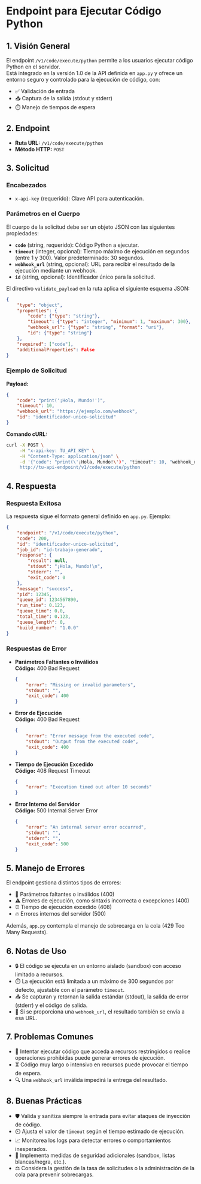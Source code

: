 # Endpoint para Ejecutar Código Python

## 1. Visión General

El endpoint `/v1/code/execute/python` permite a los usuarios ejecutar código Python en el servidor.  
Está integrado en la versión 1.0 de la API definida en `app.py` y ofrece un entorno seguro y controlado para la ejecución de código, con:

- ✅ Validación de entrada  
- 📥 Captura de la salida (stdout y stderr)  
- ⏱️ Manejo de tiempos de espera  

## 2. Endpoint

- **Ruta URL:** `/v1/code/execute/python`  
- **Método HTTP:** `POST`

## 3. Solicitud

### Encabezados

- `x-api-key` (requerido): Clave API para autenticación.

### Parámetros en el Cuerpo

El cuerpo de la solicitud debe ser un objeto JSON con las siguientes propiedades:

- **`code`** (string, requerido): Código Python a ejecutar.  
- **`timeout`** (integer, opcional): Tiempo máximo de ejecución en segundos (entre 1 y 300). Valor predeterminado: 30 segundos.  
- **`webhook_url`** (string, opcional): URL para recibir el resultado de la ejecución mediante un webhook.  
- **`id`** (string, opcional): Identificador único para la solicitud.

El directivo `validate_payload` en la ruta aplica el siguiente esquema JSON:

```json
{
    "type": "object",
    "properties": {
        "code": {"type": "string"},
        "timeout": {"type": "integer", "minimum": 1, "maximum": 300},
        "webhook_url": {"type": "string", "format": "uri"},
        "id": {"type": "string"}
    },
    "required": ["code"],
    "additionalProperties": False
}
```

### Ejemplo de Solicitud

**Payload:**

```json
{
    "code": "print('¡Hola, Mundo!')",
    "timeout": 10,
    "webhook_url": "https://ejemplo.com/webhook",
    "id": "identificador-unico-solicitud"
}
```

**Comando cURL:**

```bash
curl -X POST \
     -H "x-api-key: TU_API_KEY" \
     -H "Content-Type: application/json" \
     -d '{"code": "print(\'¡Hola, Mundo!\')", "timeout": 10, "webhook_url": "https://ejemplo.com/webhook", "id": "identificador-unico-solicitud"}' \
     http://tu-api-endpoint/v1/code/execute/python
```

## 4. Respuesta

### Respuesta Exitosa

La respuesta sigue el formato general definido en `app.py`. Ejemplo:

```json
{
    "endpoint": "/v1/code/execute/python",
    "code": 200,
    "id": "identificador-unico-solicitud",
    "job_id": "id-trabajo-generado",
    "response": {
        "result": null,
        "stdout": "¡Hola, Mundo!\n",
        "stderr": "",
        "exit_code": 0
    },
    "message": "success",
    "pid": 12345,
    "queue_id": 1234567890,
    "run_time": 0.123,
    "queue_time": 0.0,
    "total_time": 0.123,
    "queue_length": 0,
    "build_number": "1.0.0"
}
```

### Respuestas de Error

- **Parámetros Faltantes o Inválidos**  
  **Código:** 400 Bad Request

  ```json
  {
      "error": "Missing or invalid parameters",
      "stdout": "",
      "exit_code": 400
  }
  ```

- **Error de Ejecución**  
  **Código:** 400 Bad Request

  ```json
  {
      "error": "Error message from the executed code",
      "stdout": "Output from the executed code",
      "exit_code": 400
  }
  ```

- **Tiempo de Ejecución Excedido**  
  **Código:** 408 Request Timeout

  ```json
  {
      "error": "Execution timed out after 10 seconds"
  }
  ```

- **Error Interno del Servidor**  
  **Código:** 500 Internal Server Error

  ```json
  {
      "error": "An internal server error occurred",
      "stdout": "",
      "stderr": "",
      "exit_code": 500
  }
  ```

## 5. Manejo de Errores

El endpoint gestiona distintos tipos de errores:

- 🚫 Parámetros faltantes o inválidos (400)  
- ⚠️ Errores de ejecución, como sintaxis incorrecta o excepciones (400)  
- ⏰ Tiempo de ejecución excedido (408)  
- 🔥 Errores internos del servidor (500)

Además, `app.py` contempla el manejo de sobrecarga en la cola (429 Too Many Requests).

## 6. Notas de Uso

- 🔒 El código se ejecuta en un entorno aislado (sandbox) con acceso limitado a recursos.  
- ⏱️ La ejecución está limitada a un máximo de 300 segundos por defecto, ajustable con el parámetro `timeout`.  
- 📥 Se capturan y retornan la salida estándar (stdout), la salida de error (stderr) y el código de salida.  
- 🔗 Si se proporciona una `webhook_url`, el resultado también se envía a esa URL.

## 7. Problemas Comunes

- 🚫 Intentar ejecutar código que acceda a recursos restringidos o realice operaciones prohibidas puede generar errores de ejecución.  
- ⏳ Código muy largo o intensivo en recursos puede provocar el tiempo de espera.  
- 🔍 Una `webhook_url` inválida impedirá la entrega del resultado.

## 8. Buenas Prácticas

- 🛡️ Valida y sanitiza siempre la entrada para evitar ataques de inyección de código.  
- ⏲️ Ajusta el valor de `timeout` según el tiempo estimado de ejecución.  
- 📈 Monitorea los logs para detectar errores o comportamientos inesperados.  
- 🚀 Implementa medidas de seguridad adicionales (sandbox, listas blancas/negra, etc.).  
- ⚖️ Considera la gestión de la tasa de solicitudes o la administración de la cola para prevenir sobrecargas.